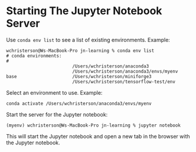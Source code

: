 # Starting The Jupyter Notebook Server

Use `conda env list` to see a list of existing environments. Example:

```
wchristerson@Ws-MacBook-Pro jn-learning % conda env list
# conda environments:
#
                         /Users/wchristerson/anaconda3
                         /Users/wchristerson/anaconda3/envs/myenv
base                     /Users/wchristerson/miniforge3
                         /Users/wchristerson/tensorflow-test/env
```

Select an environment to use. Example:

```
conda activate /Users/wchristerson/anaconda3/envs/myenv
```

Start the server for the Jupyter notebook:

```
(myenv) wchristerson@Ws-MacBook-Pro jn-learning % jupyter notebook
```

This will start the Jupyter notebook and open a new tab in the browser with the Jupyter notebook.
